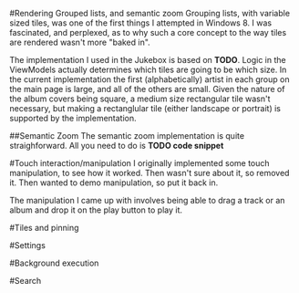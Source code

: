 
#Rendering Grouped lists, and semantic zoom
Grouping lists, with variable sized tiles, was one of the first things I attempted in Windows 8.  I was fascinated, and perplexed, as to why such a core concept to the way tiles are rendered wasn't more "baked in".

The implementation I used in the Jukebox is based on **TODO**.  Logic in the ViewModels actually determines which tiles are going to be which size.  In the current implementation the first (alphabetically) artist in each group on the main page is large, and all of the others are small.  Given the nature of the album covers being square, a medium size rectangular tile wasn't necessary, but making a rectanglular tile (either landscape or portrait) is supported by the implementation.

##Semantic Zoom
The semantic zoom implementation is quite straighforward.  All you need to do is **TODO code snippet**

#Touch interaction/manipulation
I originally implemented some touch manipulation, to see how it worked.  Then wasn't sure about it, so removed it.  Then wanted to demo manipulation, so put it back in.

The manipulation I came up with involves being able to drag a track or an album and drop it on the play button to play it.

#Tiles and pinning

#Settings

#Background execution

#Search
